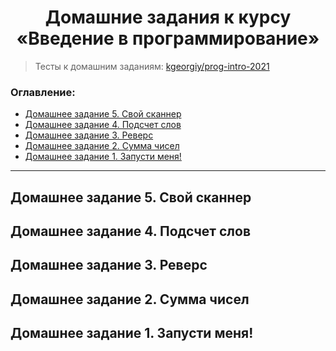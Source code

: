 <h1 align="center">Домашние задания к курсу<br>«Введение в программирование»</h1>

> Тесты к домашним заданиям: [kgeorgiy/prog-intro-2021](https://github.com/kgeorgiy/prog-intro-2021)

### Оглавление:
- [Домашнее задание 5. Свой сканнер](#домашнее-задание-5-свой-сканнер)
- [Домашнее задание 4. Подсчет слов](#домашнее-задание-4-подсчет-слов)
- [Домашнее задание 3. Реверс](#домашнее-задание-3-реверс)
- [Домашнее задание 2. Сумма чисел](#домашнее-задание-2-сумма-чисел)
- [Домашнее задание 1. Запусти меня!](#домашнее-задание-1-запусти-меня)

----------------------------------------------------------------------------------------------------

## Домашнее задание 5. Свой сканнер

## Домашнее задание 4. Подсчет слов

## Домашнее задание 3. Реверс

## Домашнее задание 2. Сумма чисел

## Домашнее задание 1. Запусти меня!
